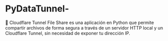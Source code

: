 # PyDataTunnel-
🚀 Cloudflare Tunnel File Share es una aplicación en Python que permite compartir archivos de forma segura a través de un servidor HTTP local y un Cloudflare Tunnel, sin necesidad de exponer tu dirección IP.
